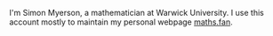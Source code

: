 <span itemscope="itemscope" itemtype="https://schema.org/Person">I'm <span itemprop="name">Simon Myerson</span>, a mathematician at Warwick University. I use this account mostly to maintain my personal webpage <a href="https://maths.fan" itemprop="sameAs">maths.fan</a>.</span>
